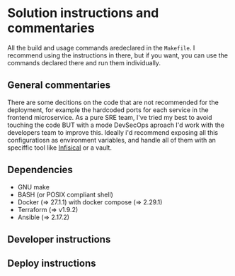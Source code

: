 # Solution instructions and commentaries

All the build and usage commands aredeclared in the `Makefile`. I recommend
using the instructions in there, but if you want, you can use the commands
declared there and run them individually.

## General commentaries

There are some decitions on the code that are not recommended for the
deployment, for example the hardcoded ports for each service in the frontend
microservice. As a pure SRE team, I've tried my best to avoid touching the code
BUT with a mode DevSecOps aproach I'd work with the developers team to improve
this. Ideally i'd recommend exposing all this configuratiosn as environment
variables, and handle all of them with an speciffic tool like
[Infisical](https://infisical.com/) or a vault.

## Dependencies

- GNU make
- BASH (or POSIX compliant shell)
- Docker (=> 27.1.1) with docker compose (=> 2.29.1)
- Terraform (=> v1.9.2)
- Ansible (=> 2.17.2)


## Developer instructions


## Deploy instructions
